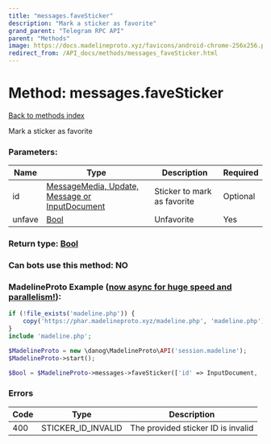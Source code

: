```yaml
---
title: "messages.faveSticker"
description: "Mark a sticker as favorite"
grand_parent: "Telegram RPC API"
parent: "Methods"
image: https://docs.madelineproto.xyz/favicons/android-chrome-256x256.png
redirect_from: /API_docs/methods/messages_faveSticker.html
---
```

# Method: messages.faveSticker
[Back to methods index](index.html)



Mark a sticker as favorite

### Parameters:

| Name     |    Type       | Description | Required |
|----------|---------------|-------------|----------|
|id|[MessageMedia, Update, Message or InputDocument](/API_docs/types/InputDocument.html) | Sticker to mark as favorite | Optional|
|unfave|[Bool](/API_docs/types/Bool.html) | Unfavorite | Yes|


### Return type: [Bool](/API_docs/types/Bool.html)

### Can bots use this method: **NO**


### MadelineProto Example ([now async for huge speed and parallelism!](https://docs.madelineproto.xyz/docs/ASYNC.html)):


```php
if (!file_exists('madeline.php')) {
    copy('https://phar.madelineproto.xyz/madeline.php', 'madeline.php');
}
include 'madeline.php';

$MadelineProto = new \danog\MadelineProto\API('session.madeline');
$MadelineProto->start();

$Bool = $MadelineProto->messages->faveSticker(['id' => InputDocument, 'unfave' => Bool, ]);
```

### Errors

| Code | Type     | Description   |
|------|----------|---------------|
|400|STICKER_ID_INVALID|The provided sticker ID is invalid|


